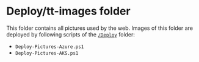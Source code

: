# Deploy/tt-images folder

This folder contains all pictures used by the web. Images of this folder are deployed by following scripts of the [`/Deploy`](../readme.md) folder:

* `Deploy-Pictures-Azure.ps1`
* `Deploy-Pictures-AKS.ps1`

